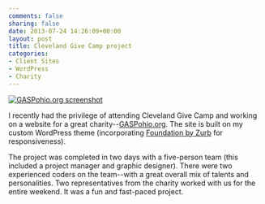```yaml
---
comments: false
sharing: false
date: 2013-07-24 14:26:09+00:00
layout: post
title: Cleveland Give Camp project
categories:
- Client Sites
- WordPress
- Charity
---
```


[![GASPohio.org screenshot]({{root_url}}/images/GASP-site.png)](http://gaspohio.org)

I recently had the privilege of attending Cleveland Give Camp and working on a website for a great charity--[GASPohio.org](http://gaspohio.org). The site is built on my custom WordPress theme (incorporating [Foundation by Zurb](http://foundation.zurb.com) for responsiveness).

The project was completed in two days with a five-person team (this included a project manager and graphic designer). There were two experienced coders on the team--with a great overall mix of talents and personalities. Two representatives from the charity worked with us for the entire weekend. It was a fun and fast-paced project.
